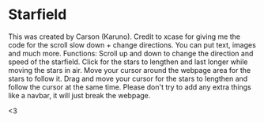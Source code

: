 # Starfield
This was created by Carson (Karuno). Credit to xcase for giving me the code for the scroll slow down + change directions.
You can put text, images and much more.
Functions:
Scroll up and down to change the direction and speed of the starfield.
Click for the stars to lengthen and last longer while moving the stars in air.
Move your cursor around the webpage area for the stars to follow it.
Drag and move your cursor for the stars to lengthen and follow the cursor at the same time.
Please don't try to add any extra things like a navbar, it will just break the webpage.

<3
